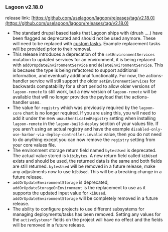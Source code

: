 
### Lagoon v2.18.0

release link: [https://github.com/uselagoon/lagoon/releases/tag/v2.18.0](https://github.com/uselagoon/lagoon/releases/tag/v2.18.0)

* The standard drupal based tasks that Lagoon ships with (drush ....) have been flagged as deprecated and should not be used anymore. These will need to be replaced with [custom tasks](https://docs.lagoon.sh/using-lagoon-advanced/custom-tasks/). Example replacement tasks will be provided prior to their removal.
* This release introduces a deprecation of the `setEnvironmentServices` mutation to updated services for an environment, it is being replaced with `addOrUpdateEnvironmentService` and `deleteEnvironmentService`. This is becaues the type is being refactored to support additional information, and eventually additional functionality. For now, the actions-handler service will still support the older `setEnvironmentServices` for backwards compatability for a short period to allow older versions of `lagoon-remote` to still work, but a new version of `lagoon-remote` will be available that will no longer provides the payload that the actions-handler uses.
* The value for `registry` which was previously required by the `lagoon-core` chart is no longer required. If you are using this, you will need to add it under the new `unauthenticatedRegistry` setting when installing `lagoon-remote` in the `lagoon-build-deploy` section of your values file. If you aren't using an actual registry and have the example `disabled-only-use-harbor-via-deploy-controller.invalid` value, then you do not need to do anything except you can now remove the `registry` setting from your core values file.
* The environment storage return field named `bytesUsed` is deprecated. The actual value stored is `kibibytes`. A new return field called `kibUsed` exists and should be used, the returned data is the same and both fields are still returned. `bytesUsed` will be removed in a future release, make any adjustments now to use `kibUsed`. This will be a breaking change in a future release.
* `addOrUpdateEnvironmentStorage` is deprecated, `addOrUpdateStorageOnEnvironment` is the replacement to use as it supports the updated input value for `kibUsed`. `addOrUpdateEnvironmentStorage` will be completely removed in a future release.
* The ability to configure projects to use different subsystems for managing deployments/tasks has been removed. Setting any values for the `activeSystems*` fields on the project will have no effect and the fields will be removed in a future release.